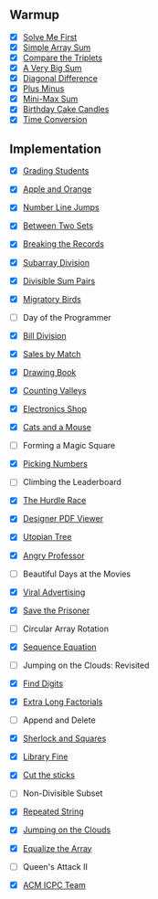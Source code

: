 ## Warmup

- [x] [Solve Me First](https://github.com/rdvnabay/hackerrank-algorithms/blob/master/Warmup/SolveMeFirst.cs)
- [x] [Simple Array Sum](https://github.com/rdvnabay/hackerrank-algorithms/blob/master/Warmup/SimpleArraySum.cs) 
- [x] [Compare the Triplets](https://github.com/rdvnabay/hackerrank-algorithms/blob/master/Warmup/CompareTheTriplets.cs)
- [x] [A Very Big Sum](https://github.com/rdvnabay/hackerrank-algorithms/blob/master/Warmup/AVeryBigSum.cs) 
- [x] [Diagonal Difference](https://github.com/rdvnabay/hackerrank-algorithms/blob/master/Warmup/DiagonalDifference.cs)
- [x] [Plus Minus](https://github.com/rdvnabay/hackerrank-algorithms/blob/master/Warmup/PlusMinus.cs)
- [x] [Mini-Max Sum](https://github.com/rdvnabay/hackerrank-algorithms/blob/master/Warmup/MiniMaxSum.cs)
- [x] [Birthday Cake Candles](https://github.com/rdvnabay/hackerrank-algorithms/blob/master/Warmup/BirthdayCakeCandles.cs)
- [x] [Time Conversion](https://github.com/rdvnabay/hackerrank-algorithms/blob/master/Warmup/TimeConversion.cs)

## Implementation

- [x] [Grading Students](https://github.com/rdvnabay/hackerrank-algorithms/blob/master/Implementation/GradingStudents.cs)     
- [x] [Apple and Orange](https://github.com/rdvnabay/hackerrank-algorithms/blob/master/Implementation/AppleAndOrange.cs)     
- [x] [Number Line Jumps](https://github.com/rdvnabay/hackerrank-algorithms/blob/master/Implementation/NumberLineJumps.cs)    
- [x] [Between Two Sets](https://github.com/rdvnabay/hackerrank-algorithms/blob/master/Implementation/BetweenTwoSets.cs)     
- [x] [Breaking the Records](https://github.com/rdvnabay/hackerrank-algorithms/blob/master/Implementation/BreakingTheRecords.cs) 
- [x] [Subarray Division](https://github.com/rdvnabay/hackerrank-algorithms/blob/master/Implementation/SubarrayDivision.cs)    
- [x] [Divisible Sum Pairs](https://github.com/rdvnabay/hackerrank-algorithms/blob/master/Implementation/DivisibleSumPairs.cs)  
- [x] [Migratory Birds](https://github.com/rdvnabay/hackerrank-algorithms/blob/master/Implementation/MigratoryBirds.cs)      
- [ ] Day of the Programmer
- [x] [Bill Division](https://github.com/rdvnabay/hackerrank-algorithms/blob/master/Implementation/BillDivision.cs)
- [x] [Sales by Match](https://github.com/rdvnabay/hackerrank-algorithms/blob/master/Implementation/SalesByMatch.cs)
- [x] [Drawing Book](https://github.com/rdvnabay/hackerrank-algorithms/blob/master/Implementation/DrawingBook.cs) 
- [x] [Counting Valleys](https://github.com/rdvnabay/hackerrank-algorithms/blob/master/Implementation/CountingValleys.cs)
- [x] [Electronics Shop](https://github.com/rdvnabay/hackerrank-algorithms/blob/master/Implementation/ElectronicsShop.cs)
- [x] [Cats and a Mouse](https://github.com/rdvnabay/hackerrank-algorithms/blob/master/Implementation/CatsAndAMouse.cs)
- [ ] Forming a Magic Square
- [x] [Picking Numbers](https://github.com/rdvnabay/hackerrank-algorithms/blob/master/Implementation/PickingNumbers.cs)
- [ ] Climbing the Leaderboard
- [x] [The Hurdle Race](https://github.com/rdvnabay/hackerrank-algorithms/blob/master/Implementation/TheHurdleRace.cs)
- [x] [Designer PDF Viewer](https://github.com/rdvnabay/hackerrank-algorithms/blob/master/Implementation/DesignerPDFViewer.cs)
- [x] [Utopian Tree](https://github.com/rdvnabay/hackerrank-algorithms/blob/master/Implementation/UtopianTree.cs)
- [x] [Angry Professor](https://github.com/rdvnabay/hackerrank-algorithms/blob/master/Implementation/AngryProfessor.cs)
- [ ] Beautiful Days at the Movies
- [x] [Viral Advertising](https://github.com/rdvnabay/hackerrank-algorithms/blob/master/Implementation/ViralAdvertising.cs)
- [x] [Save the Prisoner](https://github.com/rdvnabay/hackerrank-algorithms/blob/master/Implementation/SaveThePrisoner.cs)
- [ ] Circular Array Rotation
- [x] [Sequence Equation](https://github.com/rdvnabay/hackerrank-algorithms/blob/master/Implementation/SequenceEquation.cs)
- [ ] Jumping on the Clouds: Revisited
- [x] [Find Digits](https://github.com/rdvnabay/hackerrank-algorithms/blob/master/Implementation/FindDigits.cs)
- [x] [Extra Long Factorials](https://github.com/rdvnabay/hackerrank-algorithms/blob/master/Implementation/ExtraLongFactorials.cs)
- [ ] Append and Delete
- [x] [Sherlock and Squares](https://github.com/rdvnabay/hackerrank-algorithms/blob/master/Implementation/SherlockAndSquares.cs)
- [x] [Library Fine](https://github.com/rdvnabay/hackerrank-algorithms/blob/master/Implementation/LibraryFine.cs)
- [x] [Cut the sticks](https://github.com/rdvnabay/hackerrank-algorithms/blob/master/Implementation/CutTheSticks.cs)
- [ ] Non-Divisible Subset
- [x] [Repeated String](https://github.com/rdvnabay/hackerrank-algorithms/blob/master/Implementation/RepeatedString.cs)
- [x] [Jumping on the Clouds](https://github.com/rdvnabay/hackerrank-algorithms/blob/master/Implementation/JumpingOnTheClouds.cs)
- [x] [Equalize the Array](https://github.com/rdvnabay/hackerrank-algorithms/blob/master/Implementation/EqualizeTheArray.cs)
- [ ] Queen's Attack II
- [x] [ACM ICPC Team](https://github.com/rdvnabay/hackerrank-algorithms/blob/master/Implementation/ACM_ICPCTeam.cs)



